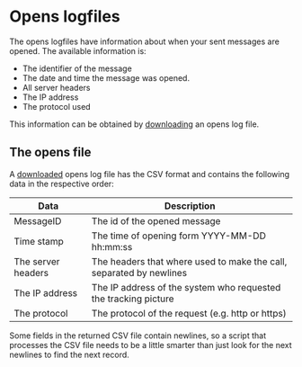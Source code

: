 # Opens logfiles

The opens logfiles have information about when your sent messages are opened.
The available information is:

* The identifier of the message
* The date and time the message was opened.
* All server headers
* The IP address
* The protocol used

This information can be obtained by [downloading](rest-logfiles) an opens log file.
<!--- @todo add opens method  when available --->


## The opens file

A [downloaded](rest-logfiles) opens log file has the CSV format and contains the following data
in the respective order:

| Data                | Description                                                         |
| ------------------- | ------------------------------------------------------------------- |
| MessageID           | The id of the opened message                                        |
| Time stamp          | The time of opening form YYYY-MM-DD hh:mm:ss                        |
| The server headers  | The headers that where used to make the call, separated by newlines |
| The IP address      | The IP address of the system who requested the tracking picture     |
| The protocol        | The protocol of the request (e.g. http or https)                    |

Some fields in the returned CSV file contain newlines, so a script that
processes the CSV file needs to be a little smarter than just look for
the next newlines to find the next record.
